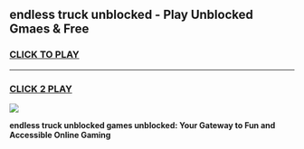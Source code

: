 
## endless truck unblocked - Play Unblocked Gmaes & Free
<h3>
<a href="https://news.freeplayer.one?title=endless_truck_unblocked&ref=16F">CLICK TO PLAY</a></h3>
<hr>

<h3>
<a href="https://news.freeplayer.one?title=endless_truck_unblocked&ref=16F">CLICK 2 PLAY</a>
  
</h3>

<a href="https://news.freeplayer.one?title=endless_truck_unblocked&ref=16F/"><img src="https://clearcache.store/games.png"></a>


**endless truck unblocked games unblocked: Your Gateway to Fun and Accessible Online Gaming**
